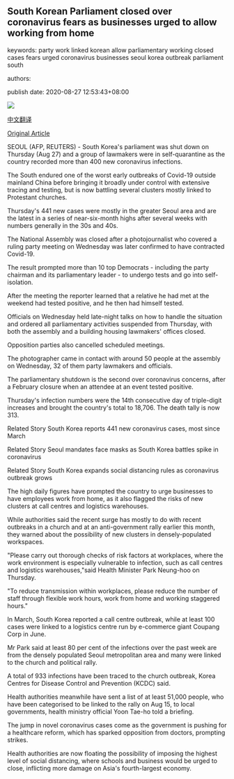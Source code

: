 ## South Korean Parliament closed over coronavirus fears as businesses urged to allow working from home

keywords: party work linked korean allow parliamentary working closed cases fears urged coronavirus businesses seoul korea outbreak parliament south

authors: 

publish date: 2020-08-27 12:53:43+08:00

![](https://www.straitstimes.com/sites/default/files/styles/x_large/public/articles/2020/08/27/af_skorea-parliament_270820.jpg?itok=6mMG7BAz)

[中文翻译](South%20Korean%20Parliament%20closed%20over%20coronavirus%20fears%20as%20businesses%20urged%20to%20allow%20working%20from%20home_zh.md)

[Original Article](https://www.straitstimes.com/asia/east-asia/south-korean-parliament-closed-over-coronavirus-fears-as-businesses-urged-to-allow)

SEOUL (AFP, REUTERS) - South Korea's parliament was shut down on Thursday (Aug 27) and a group of lawmakers were in self-quarantine as the country recorded more than 400 new coronavirus infections.

The South endured one of the worst early outbreaks of Covid-19 outside mainland China before bringing it broadly under control with extensive tracing and testing, but is now battling several clusters mostly linked to Protestant churches.

Thursday's 441 new cases were mostly in the greater Seoul area and are the latest in a series of near-six-month highs after several weeks with numbers generally in the 30s and 40s.

The National Assembly was closed after a photojournalist who covered a ruling party meeting on Wednesday was later confirmed to have contracted Covid-19.

The result prompted more than 10 top Democrats - including the party chairman and its parliamentary leader - to undergo tests and go into self-isolation.

After the meeting the reporter learned that a relative he had met at the weekend had tested positive, and he then had himself tested.

Officials on Wednesday held late-night talks on how to handle the situation and ordered all parliamentary activities suspended from Thursday, with both the assembly and a building housing lawmakers' offices closed.

Opposition parties also cancelled scheduled meetings.

The photographer came in contact with around 50 people at the assembly on Wednesday, 32 of them party lawmakers and officials.

The parliamentary shutdown is the second over coronavirus concerns, after a February closure when an attendee at an event tested positive.

Thursday's infection numbers were the 14th consecutive day of triple-digit increases and brought the country's total to 18,706. The death tally is now 313.

Related Story South Korea reports 441 new coronavirus cases, most since March

Related Story Seoul mandates face masks as South Korea battles spike in coronavirus

Related Story South Korea expands social distancing rules as coronavirus outbreak grows

The high daily figures have prompted the country to urge businesses to have employees work from home, as it also flagged the risks of new clusters at call centres and logistics warehouses.

While authorities said the recent surge has mostly to do with recent outbreaks in a church and at an anti-government rally earlier this month, they warned about the possibility of new clusters in densely-populated workspaces.

"Please carry out thorough checks of risk factors at workplaces, where the work environment is especially vulnerable to infection, such as call centres and logistics warehouses,"said Health Minister Park Neung-hoo on Thursday.

"To reduce transmission within workplaces, please reduce the number of staff through flexible work hours, work from home and working staggered hours."

In March, South Korea reported a call centre outbreak, while at least 100 cases were linked to a logistics centre run by e-commerce giant Coupang Corp in June.

Mr Park said at least 80 per cent of the infections over the past week are from the densely populated Seoul metropolitan area and many were linked to the church and political rally.

A total of 933 infections have been traced to the church outbreak, Korea Centres for Disease Control and Prevention (KCDC) said.

Health authorities meanwhile have sent a list of at least 51,000 people, who have been categorised to be linked to the rally on Aug 15, to local governments, health ministry official Yoon Tae-ho told a briefing.

The jump in novel coronavirus cases come as the government is pushing for a healthcare reform, which has sparked opposition from doctors, prompting strikes.

Health authorities are now floating the possibility of imposing the highest level of social distancing, where schools and business would be urged to close, inflicting more damage on Asia's fourth-largest economy.